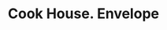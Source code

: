 ---
doi: 10.7916/D8863TFG
date_other: '1905'
date_other_textual: '1905'
form: printed ephemera
genre:
- Envelopes
name:
- Cook House
object_in_context_url: https://biggert.cul.columbia.edu/items/view/ave_biggert_00663
subject_hierarchical_geographic:
- Rochester, Minnesota, United States
subject_name:
- Cook House
title: Cook House. Envelope
sort_title: Cook House. Envelope
call_number: ave_biggert_00663
coordinates:
- 44.0234,-92.46295
pid: ave_biggert_00663
identifiers: ave_biggert_00663
thumbnail: false
permalink: /biggert/ave_biggert_00663/
layout: iiif-image-page
---